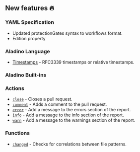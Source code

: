 ## New features :fire: 

### YAML Specification
- Updated protectionGates syntax to workflows format.
- Edition property 

### Aladino Language
- [Timestamps](/maester/use-cases/timestamps) - RFC3339 timestamps or relative timestamps.

### Aladino Built-ins

### Actions
- [`close`](/maester/reviewpad-file-specification/aladino-specification/aladino-built-ins#close) - Closes a pull request.
- [`comment`](/maester/reviewpad-file-specification/aladino-specification/aladino-built-ins#comment) - Adds a comment to the pull request.
- [`error`](/maester/reviewpad-file-specification/aladino-specification/aladino-built-ins#error) - Add a message to the errors section of the report.
- [`info`](/maester/reviewpad-file-specification/aladino-specification/aladino-built-ins#info) - Add a message to the info section of the report.
- [`warn`](/maester/reviewpad-file-specification/aladino-specification/aladino-built-ins#warn) - Add a message to the warnings section of the report.

### Functions
- [`changed`](/maester/reviewpad-file-specification/aladino-specification/aladino-built-ins#changed) - Checks for correlations between file patterns.